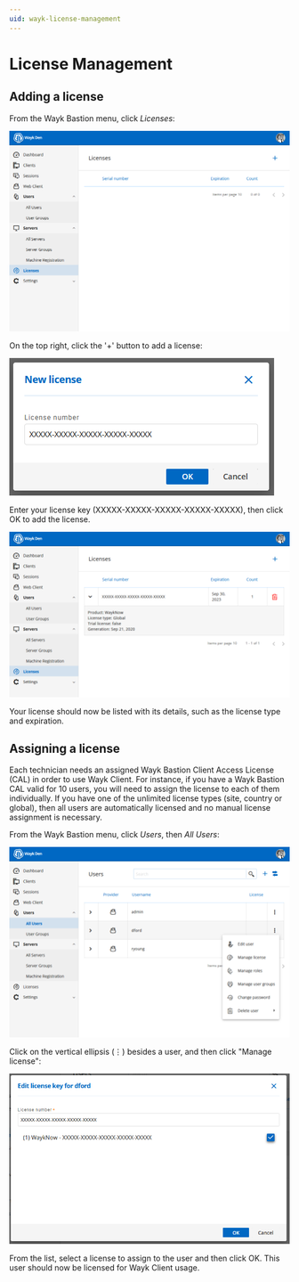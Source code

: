 ```yaml
---
uid: wayk-license-management
---
```


# License Management

## Adding a license

From the Wayk Bastion menu, click *Licenses*:

![Wayk Bastion Licenses - Empty](../../images/wayk_bastion_licenses_empty.png)

On the top right, click the '+' button to add a license:

![Wayk Bastion Licenses - New License](../../images/wayk_bastion_new_license.png)

Enter your license key (XXXXX-XXXXX-XXXXX-XXXXX-XXXXX), then click OK to add the license.

![Wayk Bastion Licenses - Not Empty](../../images/wayk_bastion_licenses_not_empty.png)

Your license should now be listed with its details, such as the license type and expiration.

## Assigning a license

Each technician needs an assigned Wayk Bastion Client Access License (CAL) in order to use Wayk Client. For instance, if you have a Wayk Bastion CAL valid for 10 users, you will need to assign the license to each of them individually. If you have one of the unlimited license types (site, country or global), then all users are automatically licensed and no manual license assignment is necessary.

From the Wayk Bastion menu, click *Users*, then *All Users*:

![Wayk Bastion Users - Edit License](../../images/wayk_bastion_users_edit_license.png)

Click on the vertical ellipsis (⋮) besides a user, and then click "Manage license":

![Wayk Bastion User - Select License](../../images/wayk_bastion_user_select_license.png)

From the list, select a license to assign to the user and then click OK. This user should now be licensed for Wayk Client usage.
